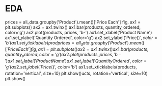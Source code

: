 # EDA
prices = all_data.groupby('Product').mean()['Price Each'] fig, ax1 = plt.subplots()  ax2 = ax1.twinx() ax1.bar(products, quantity_ordered, color='g') ax2.plot(products, prices, 'b-')  ax1.set_xlabel('Product Name') ax1.set_ylabel('Quantity Ordered', color='g') ax2.set_ylabel('Price($)', color='b') ax1.set_xticklabels(prodprices = all_data.groupby('Product').mean()['Price Each'] fig, ax1 = plt.subplots()  ax2 = ax1.twinx() ax1.bar(products, quantity_ordered, color='g') ax2.plot(products, prices, 'b-')  ax1.set_xlabel('Product Name') ax1.set_ylabel('Quantity Ordered', color='g') ax2.set_ylabel('Price($)', color='b') ax1.set_xticklabels(products, rotation='vertical', size=10) plt.show()ucts, rotation='vertical', size=10) plt.show()
